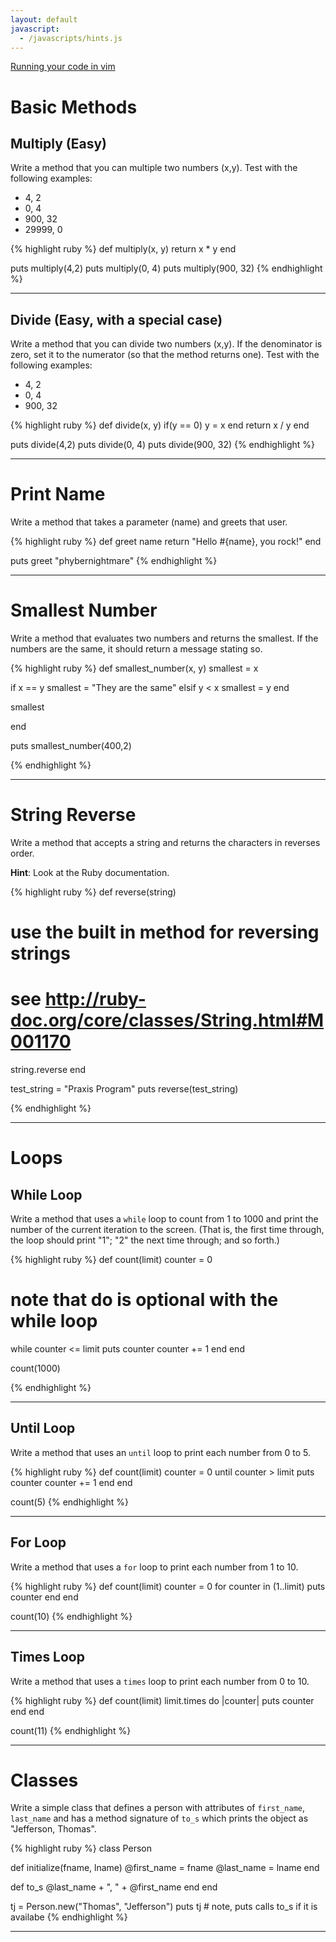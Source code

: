 ```yaml
---
layout: default
javascript:
  - /javascripts/hints.js
---
```

[Running your code in vim](tutorials/vim-code-execution/)

# Basic Methods

## Multiply (Easy)
Write a method that you can multiple two numbers (x,y). Test with the
following examples:

* 4, 2
* 0, 4
* 900, 32
* 29999, 0

{% highlight ruby %}
def multiply(x, y)
  return x * y
end

puts multiply(4,2)
puts multiply(0, 4)
puts multiply(900, 32)
{% endhighlight %}
<hr/>

## Divide (Easy, with a special case)

Write a method that you can divide two numbers (x,y). If the denominator is
zero, set it to the numerator (so that the method returns one). Test with the
following examples:

* 4, 2
* 0, 4
* 900, 32

{% highlight ruby %}
def divide(x, y)
  if(y == 0) 
    y = x
  end
  return x / y
end

puts divide(4,2)
puts divide(0, 4)
puts divide(900, 32)
{% endhighlight %}

<hr/>

# Print Name
Write a method that takes a parameter (name) and greets that user.

{% highlight ruby %}
def greet name
  return "Hello #{name}, you rock!"
end

puts greet "phybernightmare"
{% endhighlight %}

<hr/>

# Smallest Number

Write a method that evaluates two numbers and returns the smallest. If the
numbers are the same, it should return a message stating so.

{% highlight ruby %}
def smallest_number(x, y)
  smallest = x

  if x == y
    smallest = "They are the same"
  elsif y < x
    smallest = y
  end

  smallest

end

puts smallest_number(400,2)

{% endhighlight %}

<hr/>

# String Reverse

Write a method that accepts a string and returns the characters in reverses order.

**Hint**: Look at the Ruby documentation.

{% highlight ruby %}
def reverse(string)
  # use the built in method for reversing strings
  # see http://ruby-doc.org/core/classes/String.html#M001170
  string.reverse
end

test_string = "Praxis Program"
puts reverse(test_string)

{% endhighlight %}

<hr/>

# Loops

## While Loop

Write a method that uses a `while` loop to count from 1 to 1000 and print the
number of the current iteration to the screen. (That is, the first time
through, the loop should print "1"; "2" the next time through; and so forth.)

{% highlight ruby %}
def count(limit)
  counter = 0
  # note that do is optional with the while loop
  while counter <= limit
    puts counter
    counter += 1
  end
end

count(1000)

{% endhighlight %}
<hr/>

## Until Loop

Write a method that uses an `until` loop to print each number from 0 to 5.

{% highlight ruby %}
def count(limit)
  counter = 0
  until counter > limit
    puts counter
    counter += 1
  end
end

count(5)
{% endhighlight %}
<hr/>

## For Loop

Write a method that uses a `for` loop to print each number from 1 to 10.

{% highlight ruby %}
def count(limit)
  counter = 0
  for counter in (1..limit)
    puts counter
  end
end

count(10)
{% endhighlight %}

<hr/>

## Times Loop

Write a method that uses a `times` loop to print each number from 0 to 10.

{% highlight ruby %}
def count(limit)
  limit.times do |counter|
    puts counter
  end
end

count(11)
{% endhighlight %}

<hr/>

# Classes

Write a simple class that defines a person with attributes of
`first_name`, `last_name` and has a method signature of `to_s` which
prints the object as "Jefferson, Thomas".

{% highlight ruby %}
class Person

  def initialize(fname, lname)
    @first_name = fname
    @last_name = lname
  end

  def to_s
    @last_name + ", " + @first_name
  end
end

tj = Person.new("Thomas", "Jefferson")
puts tj # note, puts calls to_s if it is availabe
{% endhighlight %}
<hr/>
